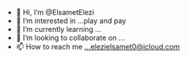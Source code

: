 - 👋 Hi, I’m @ElsametElezi
- 👀 I’m interested in ...play and pay
- 🌱 I’m currently learning ...
- 💞️ I’m looking to collaborate on ...
- 📫 How to reach me ...elezielsamet0@icloud.com

<!---
ElsametElezi/ElsametElezi is a ✨ special ✨ repository because its `README.md` (this file) appears on your GitHub profile.
You can click the Preview link to take a look at your changes.
--->
